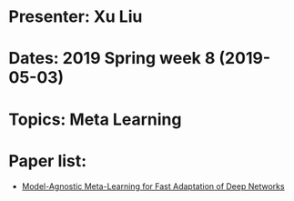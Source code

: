 
# Presenter: Xu Liu
# Dates: 2019 Spring week 8 (2019-05-03)
# Topics: Meta Learning
# Paper list:
* [Model-Agnostic Meta-Learning for Fast Adaptation of Deep Networks](https://arxiv.org/pdf/1703.03400.pdf)
